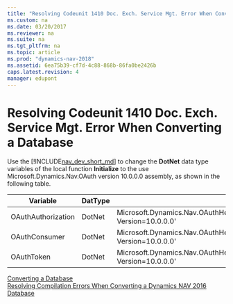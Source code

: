 ```yaml
---
title: "Resolving Codeunit 1410 Doc. Exch. Service Mgt. Error When Converting a Database"
ms.custom: na
ms.date: 03/20/2017
ms.reviewer: na
ms.suite: na
ms.tgt_pltfrm: na
ms.topic: article
ms.prod: "dynamics-nav-2018"
ms.assetid: 6ea75b39-cf7d-4c88-868b-86fa0be2426b
caps.latest.revision: 4
manager: edupont
---
```


# Resolving Codeunit 1410 Doc. Exch. Service Mgt. Error When Converting a Database
Use the [!INCLUDE[nav_dev_short_md](includes/nav_dev_short_md.md)] to change the **DotNet** data type variables of the local function **Initialize** to the use Microsoft.Dynamics.Nav.OAuth version 10.0.0.0 assembly, as shown in the following table.

|  Variable  |  DatType  |  Subtype  |
|------------|-----------|-----------|
|OAuthAuthorization|DotNet|Microsoft.Dynamics.Nav.OAuthHelper.OAuthAuthorization.'Microsoft.Dynamics.Nav.OAuth, Version=10.0.0.0'|
|OAuthConsumer|DotNet|Microsoft.Dynamics.Nav.OAuthHelper.Consumer.'Microsoft.Dynamics.Nav.OAuth, Version=10.0.0.0'|
|OAuthToken|DotNet|Microsoft.Dynamics.Nav.OAuthHelper.Token.'Microsoft.Dynamics.Nav.OAuth, Version=10.0.0.0'|

 [Converting a Database](Converting-a-Database.md)  
 [Resolving Compilation Errors When Converting a Dynamics NAV 2016 Database](Resolve-Compile-Errors-When-Converting-Dynamics-NAV-2016-Database.md)  
